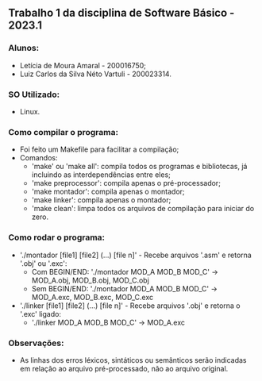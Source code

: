 ## Trabalho 1 da disciplina de Software Básico - 2023.1

### Alunos:
* Letícia de Moura Amaral - 200016750;
* Luiz Carlos da Silva Néto Vartuli - 200023314.

### SO Utilizado:
* Linux.

### Como compilar o programa:
* Foi feito um Makefile para facilitar a compilação;
* Comandos: 
  * 'make' ou 'make all': compila todos os programas e bibliotecas, já incluindo as interdependências entre eles;
  * 'make preprocessor': compila apenas o pré-processador;
  * 'make montador': compila apenas o montador;
  * 'make linker': compila apenas o montador;
  * 'make clean': limpa todos os arquivos de compilação para iniciar do zero.

### Como rodar o programa:
* './montador [file1] [file2] (...) [file n]' - Recebe arquivos '.asm' e retorna '.obj' ou '.exc':
  * Com BEGIN/END: './montador MOD_A MOD_B MOD_C' -> MOD_A.obj, MOD_B.obj, MOD_C.obj
  * Sem BEGIN/END: './montador MOD_A MOD_B MOD_C' -> MOD_A.exc, MOD_B.exc, MOD_C.exc
* './linker [file1] [file2] (...) [file n]' - Recebe arquivos '.obj' e retorna o '.exc' ligado:
  * './linker MOD_A MOD_B MOD_C' -> MOD_A.exc

### Observações:
* As linhas dos erros léxicos, sintáticos ou semânticos serão indicadas em relação ao arquivo pré-processado, não ao arquivo original.
